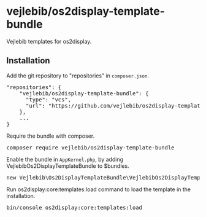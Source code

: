 # vejlebib/os2display-template-bundle

Vejlebib templates for os2display.

## Installation

Add the git repository to "repositories" in `composer.json`.

<pre>
"repositories": {
    "vejlebib/os2display-template-bundle": {
      "type": "vcs",
      "url": "https://github.com/vejlebib/os2display-template-bundle"
    },
    ...
}
</pre>

Require the bundle with composer.

<pre>
composer require vejlebib/os2display-template-bundle
</pre>

Enable the bundle in `AppKernel.php`, by adding VejlebibOs2DisplayTemplateBundle to $bundles.

<pre>
new Vejlebib\Os2DisplayTemplateBundle\VejlebibOs2DisplayTemplateBundle()
</pre>

Run os2display:core:templates:load command to load the template in the installation.

<pre>
bin/console os2display:core:templates:load
</pre>
